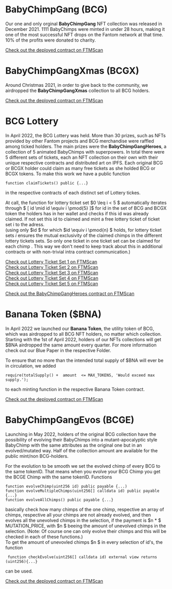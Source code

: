 # BabyChimpGang (BCG)

Our one and only orginal **BabyChimpGang** NFT collection was released in December 2021. 1111 BabyChimps were minted in under 28 hours, making it one of the most successful NFT drops on the Fantom network at that time. 10% of the profits were donated to charity.

[Check out the deployed contract on FTMScan](https://ftmscan.com/address/0x7f9893ef9726d23e249518eaa1424677b7fed6a9)

# BabyChimpGangXmas (BCGX)

Around Christmas 2021, in order to give back to the community, we airdropped the **BabyChimpGangXmas** collection to all BCG holders. 

[Check out the deployed contract on FTMScan](https://ftmscan.com/address/0x207a1521aa373a9bd44c17faf9e77397195b77f9)

# BCG Lottery
In April 2022, the BCG Lottery was held. More than 30 prizes, such as NFTs provided by other Fantom projects and BCG merchandise were raffled among ticked holders. The main prizes were the **BabyChimpGangHeroes**, a collection of 5 animated BabyChimps with superpowers. In total there were 5 different sets of tickets, each an NFT collection on their own with their unique respective contracts and distributed art on IPFS. Each original BCG or BCGX holder could claim as many free tickets as she holded BCG or BCGX tokens.
To make this work we have a public function 
```solidity
function claimTickets() public {...}
````
in the respective contracts of each distinct set of Lottery tickes.  

At call, the function for lottery ticket set  $0 \leq i < 5 $ automatically iterates through $ \[ id \mid id \equiv i \pmod{5} \]$ for id in the set of BCG and BCGX token the holders has in her wallet and checks if this id was already claimed. If not set this id to claimed and mint a free lottery ticket of ticket set i to the adress.  
(using only $id $ for which  $id \equiv i \pmod{n} $ holds, for lottery ticket sets $i$ ensures the mutual exclusivity of the claimed chimps in the different lottery tickets sets. So only one ticket in one ticket set can be claimed for each chimp . This way we don't need to keep track about this in  additional contracts or with non-trivial intra contract communication.)

[Check out Lottery Ticket Set 1 on FTMScan](https://ftmscan.com/address/0x64b375f7c8f74e00dbc46e8497ae6dc90e3f3a01)  
[Check out Lottery Ticket Set 2 on FTMScan](https://ftmscan.com/address/0x1b7cf0279f47d973fd870d295f32e4b6a10f8958)  
[Check out Lottery Ticket Set 3 on FTMScan](https://ftmscan.com/address/0xac387c08ca418c7182f17cca957b863679ea3373)  
[Check out Lottery Ticket Set 4 on FTMScan](https://ftmscan.com/address/0x91b4b3e41c755ffb4656799f41bf7bc98e84dbf7)  
[Check out Lottery Ticket Set 5 on FTMScan](https://ftmscan.com/token/0x337d54327a75d39109d046f35c76960e6cd6099b)

[Check out the BabyChimpGangHeroes contract on FTMScan](https://ftmscan.com/address/0xb926ad1b2a331049a0f19ddd2f19e82988e4b854)

# Banana Token ($BNA)
In April 2022 we launched our **Banana Token**, the utility token of BCG, which was airdropped to all BCG NFT holders, no matter which collection. Starting with the 1st of April 2022, holders of our NFTs collections will get $BNA airdropped the same amount every quarter. For more information check out  our Blue Paper in the respective Folder.

To ensure that no more than the intended total supply of $BNA will ever be in circulation, we added 
```solidity
require(totalSupply() +  amount  <= MAX_TOKENS, 'Would exceed max supply.');
```
to each minting function in the respective Banana Token contract.

[Check out the deployed contract on FTMScan](https://ftmscan.com/address/0x132331815a1d519ca461e85949c8f2ed0feaece9)

# BabyChimpGangEvos (BCGE)
Launching in May 2022, holders of the original BCG collection have the possibility of evolving their BabyChimps into a mutant-apocalyptic style BabyChimp with the same attributes as the original one but in an evolved/mutated way. Half of the collection amount are available for the public mint/non BCG-holders.

 
For the evolution to be smooth we set the evolved chimp of every BCG to the same tokenID. That means when you evolve your BCG Chimp you get the BCGE Chimp with the same tokenID. Functions 
```solidity 
function evolveChimp(uint256 id) public payable {...)
function evolveMultipleChimps(uint256[] calldata id) public payable {...}
function evolveAllChimps() public payable {...}
```
basically check how many chimps of the one chimp, respective an array of chimps, respective all your chimps are not already evolved, and then evolves all the unevolved chimps in the selection, if the payment is  $n * $ MUTATION_PRICE, with  $n $ beeing the amount of unevolved chimps in the selection. (Note: Of course one can only evolve their chimps and this will be checked in each of these functions.)  
To get the amount of unevovled chimps  $n $ in every selection of id's, the function
```solidity 
 function checkEvolve(uint256[] calldata id) external view returns (uint256){...}
```
can be used.

[Check out the deployed contract on FTMScan](https://ftmscan.com/address/0x86645fe4975b03c7653eb3010ff78a02acc7acdc)

